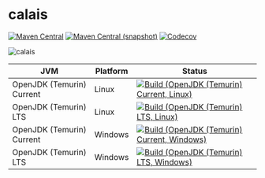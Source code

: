 calais
===

[![Maven Central](https://img.shields.io/maven-central/v/com.io7m.music.kit.calais/com.io7m.music.kit.calais.svg?style=flat-square)](http://search.maven.org/#search%7Cga%7C1%7Cg%3A%22com.io7m.music.kit.calais%22)
[![Maven Central (snapshot)](https://img.shields.io/nexus/s/https/s01.oss.sonatype.org/com.io7m.music.kit.calais/com.io7m.music.kit.calais.svg?style=flat-square)](https://s01.oss.sonatype.org/content/repositories/snapshots/com/io7m/calais/)
[![Codecov](https://img.shields.io/codecov/c/github/io7m/calais.svg?style=flat-square)](https://codecov.io/gh/io7m/calais)

![calais](./src/site/resources/calais.jpg?raw=true)

| JVM | Platform | Status |
|-----|----------|--------|
| OpenJDK (Temurin) Current | Linux | [![Build (OpenJDK (Temurin) Current, Linux)](https://img.shields.io/github/workflow/status/io7m/calais/main.linux.temurin.current)](https://github.com/io7m/calais/actions?query=workflow%3Amain.linux.temurin.current)|
| OpenJDK (Temurin) LTS | Linux | [![Build (OpenJDK (Temurin) LTS, Linux)](https://img.shields.io/github/workflow/status/io7m/calais/main.linux.temurin.lts)](https://github.com/io7m/calais/actions?query=workflow%3Amain.linux.temurin.lts)|
| OpenJDK (Temurin) Current | Windows | [![Build (OpenJDK (Temurin) Current, Windows)](https://img.shields.io/github/workflow/status/io7m/calais/main.windows.temurin.current)](https://github.com/io7m/calais/actions?query=workflow%3Amain.windows.temurin.current)|
| OpenJDK (Temurin) LTS | Windows | [![Build (OpenJDK (Temurin) LTS, Windows)](https://img.shields.io/github/workflow/status/io7m/calais/main.windows.temurin.lts)](https://github.com/io7m/calais/actions?query=workflow%3Amain.windows.temurin.lts)|
